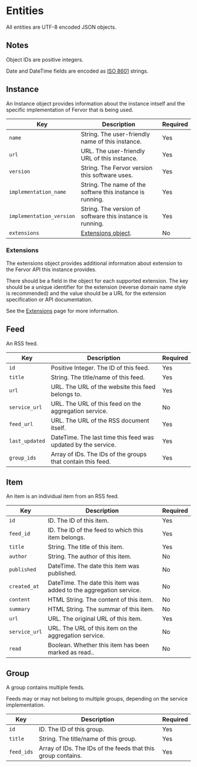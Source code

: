 # Entities
All entities are UTF-8 encoded JSON objects.

## Notes
Object IDs are positive integers.

Date and DateTime fields are encoded as [ISO 8601](https://en.wikipedia.org/wiki/ISO_8601) strings.

## Instance
An Instance object provides information about the instance intself and the specific implementation of Fervor that is being used.

| Key                      | Description                                               | Required |
| ------------------------ | --------------------------------------------------------- | -------- |
| `name`                   | String. The user-friendly name of this instance.          | Yes      |
| `url`                    | URL. The user-friendly URL of this instance.              | Yes      |
| `version`                | String. The Fervor version this software uses.            | Yes      |
| `implementation_name`    | String. The name of the softwre this instance is running. | Yes      |
| `implementation_version` | String. The version of software this instance is running. | Yes      |
| `extensions`             | [Extensions object](#extensions).                         | No       |

### Extensions
The extensions object provides additional information about extension to the Fervor API this instance provides.

There should be a field in the object for each supported extension. The key should be a unique identifier for the extension (reverse domain name style is recommended) and the value should be a URL for the extension specification or API documentation.

See the [Extensions](./extensions.md) page for more information.

## Feed
An RSS feed.

| Key            | Description                                                   | Required |
| -------------- | ------------------------------------------------------------- | -------- |
| `id`           | Positive Integer. The ID of this feed.                        | Yes      |
| `title`        | String. The title/name of this feed.                          | Yes      |
| `url`          | URL. The URL of the website this feed belongs to.             | Yes      |
| `service_url`  | URL. The URL of this feed on the aggregation service.         | No       |
| `feed_url`     | URL. The URL of the RSS document itself.                      | Yes      |
| `last_updated` | DateTime. The last time this feed was updated by the service. | Yes      |
| `group_ids`    | Array of IDs. The IDs of the groups that contain this feed.   | Yes      |


## Item
An item is an individual item from an RSS feed.

| Key           | Description                                                        | Required |
| ------------- | ------------------------------------------------------------------ | -------- |
| `id`          | ID. The ID of this item.                                           | Yes      |
| `feed_id`     | ID. The ID of the feed to which this item belongs.                 | Yes      |
| `title`       | String. The title of this item.                                    | Yes      |
| `author`      | String. The author of this item.                                   | No       |
| `published`   | DateTime. The date this item was published.                        | No       |
| `created_at`  | DateTime. The date this item was added to the aggregation service. | No       |
| `content`     | HTML String. The content of this item.                             | No       |
| `summary`     | HTML String. The summar of this item.                              | No       |
| `url`         | URL. The original URL of this item.                                | Yes      |
| `service_url` | URL. The URL of this item on the aggregation service.              | No       |
| `read`        | Boolean. Whether this item has been marked as read..               | No       |

## Group
A group contains multiple feeds.

Feeds may or may not belong to multiple groups, depending on the service implementation.

| Key            | Description                                                   | Required |
| -------------- | ------------------------------------------------------------- | -------- |
| `id`           | ID. The ID of this group.                                     | Yes      |
| `title`        | String. The title/name of this group.                         | Yes      |
| `feed_ids`     | Array of IDs. The IDs of the feeds that this group contains.  | Yes      |